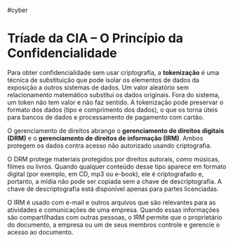 #cyber 
# Tríade da CIA – O Princípio da Confidencialidade

Para obter confidencialidade sem usar criptografia, a **tokenização** é uma técnica de substituição que pode isolar os elementos de dados da exposição a outros sistemas de dados. Um valor aleatório sem relacionamento matemático substitui os dados originais. Fora do sistema, um token não tem valor e não faz sentido. A tokenização pode preservar o formato dos dados (tipo e comprimento dos dados), o que os torna úteis para bancos de dados e processamento de pagamento com cartão.

O gerenciamento de direitos abrange o **gerenciamento de direitos digitais (DRM)** e o **gerenciamento de direitos de informação (IRM)**. Ambos protegem os dados contra acesso não autorizado usando criptografia.

O DRM protege materiais protegidos por direitos autorais, como músicas, filmes ou livros. Quando qualquer conteúdo desse tipo aparece em formato digital (por exemplo, em CD, mp3 ou e-book), ele é criptografado e, portanto, a mídia não pode ser copiada sem a chave de descriptografia. A chave de descriptografia está disponível apenas para partes licenciadas.

O IRM é usado com e-mail e outros arquivos que são relevantes para as atividades e comunicações de uma empresa. Quando essas informações são compartilhadas com outras pessoas, o IRM permite que o proprietário do documento, a empresa ou um de seus membros controle e gerencie o acesso ao documento.













